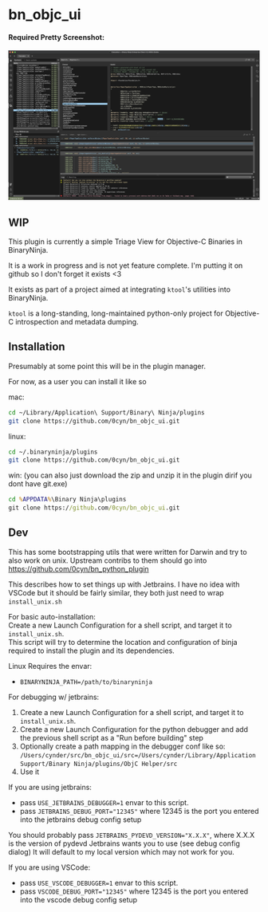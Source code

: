 # bn_objc_ui

#### Required Pretty Screenshot:

![Screenshot](.github/indev-calc-screenshot.png)

## WIP

This plugin is currently a simple Triage View for Objective-C Binaries in BinaryNinja. 

It is a work in progress and is not yet feature complete. I'm putting it on github so I don't forget it exists <3

It exists as part of a project aimed at integrating `ktool`'s utilities into BinaryNinja.

`ktool` is a long-standing, long-maintained python-only project for Objective-C introspection and metadata dumping.

## Installation 

Presumably at some point this will be in the plugin manager. 

For now, as a user you can install it like so

mac:
```bash
cd ~/Library/Application\ Support/Binary\ Ninja/plugins
git clone https://github.com/0cyn/bn_objc_ui.git
``` 
linux:
```bash
cd ~/.binaryninja/plugins
git clone https://github.com/0cyn/bn_objc_ui.git
```
win: (you can also just download the zip and unzip it in the plugin dirif you dont have git.exe)
```bat
cd %APPDATA%\Binary Ninja\plugins
git clone https://github.com/0cyn/bn_objc_ui.git
```

## Dev

This has some bootstrapping utils that were written for Darwin and try to also work on unix. Upstream contribs to them
should go into https://github.com/0cyn/bn_python_plugin 

This describes how to set things up with Jetbrains. I have no idea with VSCode but it should be fairly similar, 
they both just need to wrap `install_unix.sh`

For basic auto-installation:  
Create a new Launch Configuration for a shell script, and target it to `install_unix.sh`.  
This script will try to determine the location and configuration of binja required to install the plugin and its dependencies.

Linux Requires the envar:
* `BINARYNINJA_PATH=/path/to/binaryninja`

For debugging w/ jetbrains:
1. Create a new Launch Configuration for a shell script, and target it to `install_unix.sh`. 
2. Create a new Launch Configuration for the python debugger and add the previous shell script as a "Run before building" step
3. Optionally create a path mapping in the debugger conf like so:
`/Users/cynder/src/bn_objc_ui/src=/Users/cynder/Library/Application Support/Binary Ninja/plugins/ObjC Helper/src`
4. Use it

If you are using jetbrains:
* pass `USE_JETBRAINS_DEBUGGER=1` envar to this script. 
* pass `JETBRAINS_DEBUG_PORT="12345"` where 12345 is the port you entered into the jetbrains debug config setup

You should probably pass `JETBRAINS_PYDEVD_VERSION="X.X.X"`, where X.X.X is the version of pydevd Jetbrains wants you to use (see debug config dialog)
It will default to my local version which may not work for you.

If you are using VSCode:
* pass `USE_VSCODE_DEBUGGER=1` envar to this script.
* pass `VSCODE_DEBUG_PORT="12345"` where 12345 is the port you entered into the vscode debug config setup


